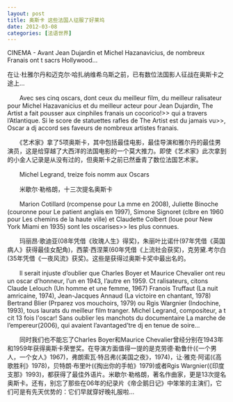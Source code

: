 ```yaml
---
layout: post
title: 奥斯卡 这些法国人征服了好莱坞
date: 2012-03-08
categories: [法语世界]  
---
```


CINEMA - Avant Jean Dujardin et Michel Hazanavicius, de nombreux Franais ont t sacrs Hollywood...

在让·杜雅尔丹和迈克尔·哈扎纳维希乌斯之前，已有数位法国影人征战在奥斯卡之途上...

　　Avec ses cinq oscars, dont ceux du meilleur film, du meilleur ralisateur pour Michel Hazavanicius et du meilleur acteur pour Jean Dujardin, The Artist a fait pousser aux cinphiles franais un cocorico!>> qui a travers l’Atlantique. Si le score de statuettes rafles de The Artist est du jamais vu>>, Oscar a dj accord ses faveurs de nombreux artistes franais.

　　《艺术家》拿了5项奥斯卡，其中包括最佳电影，最佳导演和雅尔丹的最佳男演员，这是给穿越了大西洋的法国电影的一个莫大推力。即使《艺术家》此次拿到的小金人记录是从没有过的，但奥斯卡之前已然垂青了数位法国艺术家。

　　Michel Legrand, treize fois nomm aux Oscars

　　米歇尔·勒格朗，十三次提名奥斯卡

　　Marion Cotillard (rcompense pour La mme en 2008), Juliette Binoche (couronne pour Le patient anglais en 1997), Simone Signoret (clbre en 1960 pour Les chemins de la haute ville) et Claudette Colbert (loue pour New York Miami en 1935) sont les oscarises>> les plus connues.

　　玛丽昂·歌迪亚(08年凭借《玫瑰人生》得奖)，朱丽叶比诺什(97年凭借《英国病人》获得最佳女配角)，西蒙·西涅莱(60年凭借《上流社会获奖)，克劳黛.考尔白(35年凭借《一夜风流》获奖)。这些是获得过奥斯卡奖中最出名的。

　　Il serait injuste d’oublier que Charles Boyer et Maurice Chevalier ont reu un oscar d’honneur, l’un en 1943, l’autre en 1959. Ct ralisateurs, citons Claude Lelouch (Un homme et une femme, 1967) Franois Truffaut (La nuit amricaine, 1974), Jean-Jacques Annaud (La victoire en chantant, 1978) Bertrand Blier (Prparez vos mouchoirs, 1979) ou Rgis Wargnier (Indochine, 1993), tous laurats du meilleur film tranger. Michel Legrand, compositeur, a t cit 13 fois l'oscar! Sans oublier les manchots du documentaire La marche de l’empereur(2006), qui avaient l’avantaged’tre dj en tenue de soire…

　　同时我们也不能忘了Charles Boyer和Maurice Chevalier曾经分别在1943年和1959年获得奥斯卡荣誉奖。在导演方面值得一提的是克劳德·勒鲁什(《一个男人，一个女人》1967)，弗朗索瓦·特吕弗(《美国之夜》，1974)，让·雅克·阿诺(《高歌胜利》1978)，贝特朗·布里叶(《掏出你的手帕》1979)或者Rgis Wargnier(《印度支那》1993)，都获得了最佳外语片。米歇尔·勒格朗，著名作曲家，更是13次提名奥斯卡。还有，别忘了那些在06年的纪录片《帝企鹅日记》中笨笨的主演们，它们可是有先天优势的：它们早就穿好晚礼服啦...
